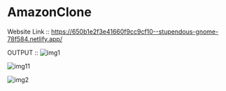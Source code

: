 # AmazonClone
Website Link :: https://650b1e2f3e41660f9cc9cf10--stupendous-gnome-78f584.netlify.app/





OUTPUT :: 
![img1](https://github.com/bosesupriyo/AmazonClone/assets/124809398/14e72d00-8947-410b-8162-75672bb58ef0)

![img11](https://github.com/bosesupriyo/AmazonClone/assets/124809398/687e9a04-e3d4-4630-aff3-4cb47c6bebcc)

![img2](https://github.com/bosesupriyo/AmazonClone/assets/124809398/7fcbdd4b-958c-4741-bead-01927183c76c)

